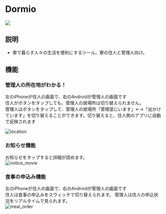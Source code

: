 # Dormio
![](https://github.com/KoichiKiyokawa/dormio/workflows/Test/badge.svg)

## 説明
- 寮で暮らす人々の生活を便利にするツール。寮の住人と管理人向け。

## 機能
### 管理人の所在地がわかる！
左のiPhoneが住人の画面で、右のAndroidが管理人の画面です  
住人がボタンをタップしても、管理人の居場所は切り替えられません。  
管理人はボタンをタップして、管理人の居場所「管理室にいます」←→「出かけています」を切り替えることができます。切り替えると、住人側のアプリに自動で反映されます  

![location](https://user-images.githubusercontent.com/40315079/73530134-3f201000-445b-11ea-91db-eff88d704cc4.gif)


### お知らせ機能
お知らせをタップすると詳細が読めます。  
![notice_movie](https://user-images.githubusercontent.com/40315079/73530564-151b1d80-445c-11ea-8bfd-a21be46bf501.gif)

### 食事の申込み機能
左のiPhoneが住人の画面で、右のAndroidが管理人の画面です  
住人は食事の申込みをスウィッチで切り替えられます。
管理人は住人の申込状況をリアルタイムで見られます。  
![meal_order](https://user-images.githubusercontent.com/40315079/73531153-329cb700-445d-11ea-9173-290506b1a42e.gif)
